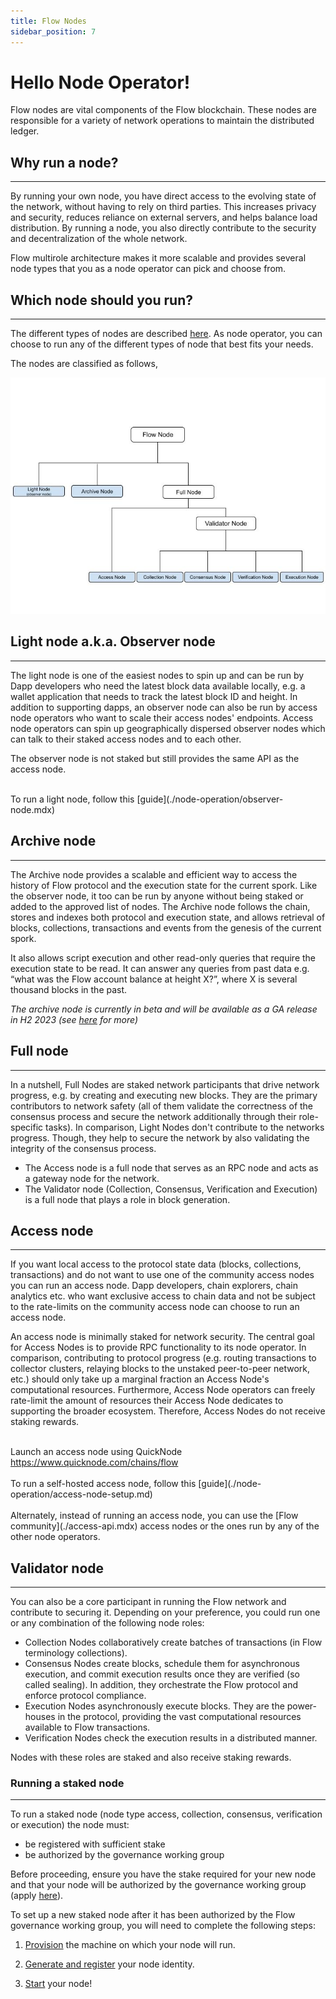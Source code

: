 ```yaml
---
title: Flow Nodes
sidebar_position: 7
---
```


# Hello Node Operator!

Flow nodes are vital components of the Flow blockchain. These nodes are responsible for a variety of network operations to maintain the distributed ledger.

## Why run a node?

---

By running your own node, you have direct access to the evolving state of the network, without having to rely on third parties.
This increases privacy and security, reduces reliance on external servers, and helps balance load distribution.
By running a node, you also directly contribute to the security and decentralization of the whole network.

Flow multirole architecture makes it more scalable and provides several node types that you as a node operator can pick and choose from.


## Which node should you run?

---

The different types of nodes are described [here](./node-operation/node-roles.mdx). As node operator, you can choose to run any of the different types of node that best fits your needs.

The nodes are classified as follows,

![Flownodesdiagram.jpg](./node-operation/Flownodesdiagram.jpg)

## Light node a.k.a. Observer node

---

The light node is one of the easiest nodes to spin up and can be run by Dapp developers who need the latest block data available locally, e.g. a wallet application that needs to track the latest block ID and height.
In addition to supporting dapps, an observer node can also be run by access node operators who want to scale their access nodes' endpoints. Access node operators can spin up geographically dispersed observer nodes which can talk to their staked access nodes and to each other.

The observer node is not staked but still provides the same API as the access node.

<Callout type="info">
<br />
To run a light node, follow this [guide](./node-operation/observer-node.mdx)
<br />
</Callout>

## Archive node

---

The Archive node provides a scalable and efficient way to access the history of Flow protocol and the execution state for the current spork. Like the observer node, it too can be run by anyone without being staked or added to the approved list of nodes.
The Archive node follows the chain, stores and indexes both protocol and execution state, and allows retrieval of blocks, collections, transactions and events from the genesis of the current spork.

It also allows script execution and other read-only queries that require the execution state to be read. It can answer any queries from past data e.g. “what was the Flow account balance at height X?”, where X is several thousand blocks in the past.

_The archive node is currently in beta and will be available as a GA release in H2 2023 (see [here](https://flow.com/post/flow-blockchain-node-operation-archive-node) for more)_

## Full node

---

In a nutshell, Full Nodes are staked network participants that drive network progress, e.g. by creating and executing new blocks. They are the primary contributors to network safety (all of them validate the correctness of the consensus process and secure the network additionally through their role-specific tasks). In comparison, Light Nodes don't contribute to the networks progress. Though, they help to secure the network by also validating the integrity of the consensus process.
- The Access node is a full node that serves as an RPC node and acts as a gateway node for the network.
- The Validator node (Collection, Consensus, Verification and Execution) is a full node that plays a role in block generation.


## Access node

---

If you want local access to the protocol state data (blocks, collections, transactions) and do not want to use one of the community access nodes you can run an access node.
Dapp developers, chain explorers, chain analytics etc. who want exclusive access to chain data and not be subject to the rate-limits on the community access node can choose to run an access node.

An access node is minimally staked for network security.
The central goal for Access Nodes is to provide RPC functionality to its node operator.
In comparison, contributing to protocol progress (e.g. routing transactions to collector clusters, relaying blocks to the unstaked peer-to-peer network, etc.) should only take up a marginal fraction an Access Node's computational resources.
Furthermore, Access Node operators can freely rate-limit the amount of resources their Access Node dedicates to supporting the broader ecosystem. Therefore, Access Nodes do not receive staking rewards.

<Callout type="info">
  <br />
  Launch an access node using QuickNode
  <a
    href="https://www.quicknode.com/chains/flow"
    target="_blank"
  >
    https://www.quicknode.com/chains/flow
  </a>
  <br/>
</Callout>


<Callout type="info">
  <br />
  To run a self-hosted access node, follow this [guide](./node-operation/access-node-setup.md)
  <br />
</Callout>

<Callout type="tip">
  <br />
Alternately, instead of running an access node, you can use the [Flow community](./access-api.mdx) access nodes or the ones run by any of the other node operators.
  <br />
</Callout>

## Validator node

---

You can also be a core participant in running the Flow network and contribute to securing it. Depending on your preference, you could run one or any combination of the following node roles:
- Collection Nodes collaboratively create batches of transactions (in Flow terminology collections).
- Consensus Nodes create blocks, schedule them for asynchronous execution, and commit execution results once they are verified (so called sealing). In addition, they orchestrate the Flow protocol and enforce protocol compliance.
- Execution Nodes asynchronously execute blocks. They are the power-houses in the protocol, providing the vast computational resources available to Flow transactions.
- Verification Nodes check the execution results in a distributed manner.

Nodes with these roles are staked and also receive staking rewards.

### Running a staked node

---

To run a staked node (node type access, collection, consensus, verification or execution) the node must:
* be registered with sufficient stake
* be authorized by the governance working group

Before proceeding, ensure you have the stake required for your new node and that your node will be authorized by the governance working group (apply [here](https://github.com/onflow/flow-validator)).

To set up a new staked node after it has been authorized by the Flow governance working group, you will need to complete the following steps:

1. [Provision](./node-operation/node-setup.mdx) the machine on which your node will run.

2. [Generate and register](./node-operation/node-bootstrap.mdx) your node identity.

3. [Start](./node-operation/node-bootstrap.mdx#step-3---start-your-flow-node) your node!
